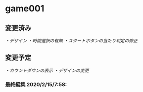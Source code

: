 # game001
## 変更済み

  *・デザイン*
  *・時間選択の有無*
  *・スタートボタンの当たり判定の修正*
  
## 変更予定
  *・カウントダウンの表示*
  *・デザインの変更*

### 最終編集 **2020/2/15/7:58:**
